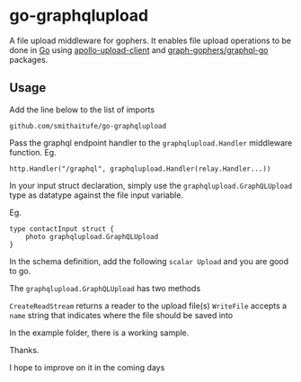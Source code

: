 # go-graphqlupload

A file upload middleware for gophers. It enables file upload operations to be done in [Go](https://github.com/google/) using [apollo-upload-client](https://github.com/jaydenseric/apollo-upload-client) and [graph-gophers/graphql-go](https://github.com/graph-gophers/graphql-go) packages.


## Usage

Add the line below to the list of imports

`github.com/smithaitufe/go-graphqlupload`

Pass the graphql endpoint handler to the `graphqlupload.Handler` middleware function.
Eg.

`http.Handler("/graphql", graphqlupload.Handler(relay.Handler...))`

In your input struct declaration, simply use the `graphqlupload.GraphQLUpload` type as datatype against the file input variable.

Eg.

```og
type contactInput struct {
    photo graphqlupload.GraphQLUpload
}
```
In the schema definition, add the following  `scalar Upload` and you are good to go.


The `graphqlupload.GraphQLUpload` has two methods

`CreateReadStream` returns a reader to the upload file(s)
`WriteFile` accepts a `name` string that indicates where the file should be saved into

In the example folder, there is a working sample.

Thanks.

I hope to improve on it in the coming days

